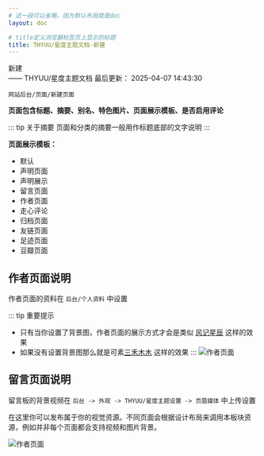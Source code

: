 ```yaml
---
# 这一段可以省略，因为默认布局就是doc
layout: doc

# title定义浏览器标签页上显示的标题
title: THYUU/星度主题文档-新建
---
```

<div class="title-wrapper">
   <div class="page-title">新建</div>
   <div class="post-title">—— THYUU/星度主题文档
      <span class="lastModifyTime">
          <i class="fa-regular fa-clock"></i> 最后更新： 2025-04-07 14:43:30
      </span>
   </div>
</div>

`网站后台/页面/新建页面`

**页面包含标题、摘要、别名、特色图片、页面展示模板、是否启用评论**

::: tip 关于摘要
页面和分类的摘要一般用作标题底部的文字说明
:::

**页面展示模板：**

- 默认
- 声明页面
- 声明展示
- 留言页面
- 作者页面
- 走心评论
- 归档页面
- 友链页面
- 足迹页面
- 豆瓣页面

## 作者页面说明

作者页面的资料在 `后台/个人资料` 中设置

::: tip 重要提示
- 只有当你设置了背景图，作者页面的展示方式才会是类似 [风记星辰](https://www.thyuu.com/author/thyuu/) 这样的效果
- 如果没有设置背景图那么就是可素[三禾木木](https://scott-studio.cn/author/u-1) 这样的效果
:::
 ![作者页面](../assets/1749647606757.avif)

## 留言页面说明

留言板的背景视频在 `后台 -> 外观 -> THYUU/星度主题设置 -> 页眉媒体` 中上传设置

在这里你可以发布属于你的视觉资源。不同页面会根据设计布局来调用本板块资源，例如并非每个页面都会支持视频和图片背景。

 ![作者页面](../assets/1749648736919.avif)
